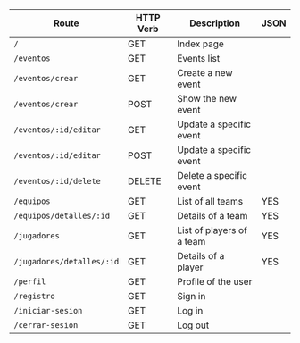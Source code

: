 | Route                     | HTTP Verb | Description               | JSON |
| ------------------------- | --------- | ------------------------- | ---- |
| `/`                       | GET       | Index page                |      |
| `/eventos`                | GET       | Events list               |      |
| `/eventos/crear`          | GET       | Create a new event        |      |
| `/eventos/crear`          | POST      | Show the new event        |      |
| `/eventos/:id/editar`     | GET       | Update a specific event   |      |
| `/eventos/:id/editar`     | POST      | Update a specific event   |      |
| `/eventos/:id/delete`     | DELETE    | Delete a specific event   |      |
| `/equipos`                | GET       | List of all teams         | YES  |
| `/equipos/detalles/:id`   | GET       | Details of a team         | YES  |
| `/jugadores`              | GET       | List of players of a team | YES  |
| `/jugadores/detalles/:id` | GET       | Details of a player       | YES  |
| `/perfil`                 | GET       | Profile of the user       |      |
| `/registro `              | GET       | Sign in                   |      |
| `/iniciar-sesion`         | GET       | Log in                    |      |
| `/cerrar-sesion`          | GET       | Log out                   |      |

